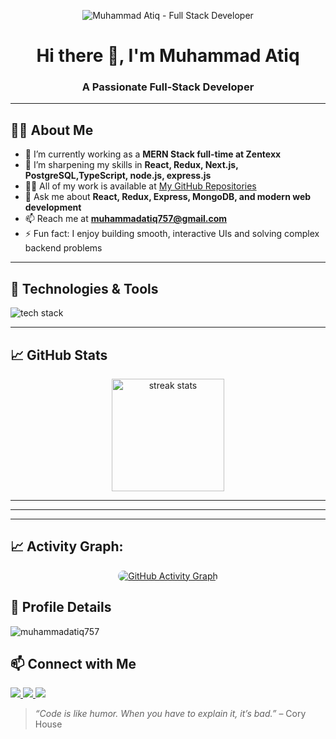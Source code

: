 


<p align="center">
  <img src="https://i.ibb.co/8DsbQ9jW/Black-Modern-Business-Email-Header-2.png" alt="Muhammad Atiq - Full Stack Developer" />
</p>



<h1 align="center">Hi there 👋, I'm Muhammad Atiq</h1>
<h3 align="center">A Passionate Full-Stack Developer </h3>


---

## 🙋‍♂️ About Me

- 🔭 I’m currently working as a **MERN Stack full-time at Zentexx**
- 🌱 I’m sharpening my skills in **React, Redux, Next.js, PostgreSQL,TypeScript, node.js, express.js**
- 👨‍💻 All of my work is available at [My GitHub Repositories](https://github.com/MuhammadAtiq757?tab=repositories)
- 💬 Ask me about **React, Redux, Express, MongoDB, and modern web development**
- 📫 Reach me at **muhammadatiq757@gmail.com**
- ⚡ Fun fact: I enjoy building smooth, interactive UIs and solving complex backend problems

---

## 🚀 Technologies & Tools

<p align="left">
  <img src="https://skillicons.dev/icons?i=html,css,js,ts,react,redux,next,nodejs,express,postgres,mongodb,git" alt="tech stack" />
</p>

---

## 📈 GitHub Stats

<p align="center">

  <img src="https://github-readme-streak-stats.herokuapp.com/?user=MuhammadAtiq757&theme=radical" alt="streak stats" height="180" />
</p>

---


---

---
## 📈 Activity Graph:
<div align="center"> <a href="https://github.com/muhammadatiq757"> <img src="https://github-readme-activity-graph.vercel.app/graph?username=sajid1545&theme=react-dark&bg_color=0F2027&hide_border=true&area=true&area_color=00FFAA&line=00FFAA&point=FFFFFF&title_color=00FFAA&custom_title=My%20GitHub%20Activity%20Graph" alt="GitHub Activity Graph" style="border-radius: 10px; transition: transform 0.3s;" onmouseover="this.style.transform='scale(1.05)'" onmouseout="this.style.transform='scale(1)'" /> </a> </div>


## 📝 Profile Details
<img src="http://github-profile-summary-cards.vercel.app/api/cards/profile-details?username=muhammadatiq757&theme=2077" alt="muhammadatiq757" />


## 📫 Connect with Me

<p align="left">
  <a href="https://www.linkedin.com/in/muhammadatiq757/" target="_blank">
    <img src="https://img.shields.io/badge/LinkedIn-%230077B5.svg?&style=for-the-badge&logo=linkedin&logoColor=white" />
  </a>
  <a href="mailto:muhammadatiq757@gmail.com">
    <img src="https://img.shields.io/badge/Gmail-D14836?style=for-the-badge&logo=gmail&logoColor=white" />
  </a>
  <a href="https://github.com/MuhammadAtiq757" target="_blank">
    <img src="https://img.shields.io/badge/GitHub-100000?style=for-the-badge&logo=github&logoColor=white" />
  </a>
</p>

> _“Code is like humor. When you have to explain it, it’s bad.”_ – Cory House
